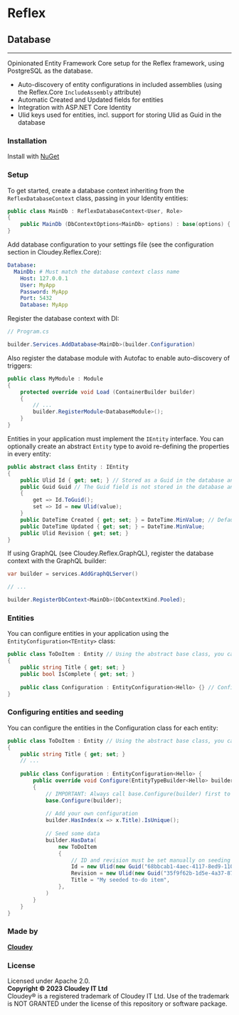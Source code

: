 # Reflex
## Database

---
Opinionated Entity Framework Core setup for the Reflex framework, using PostgreSQL as the database.

- Auto-discovery of entity configurations in included assemblies (using the Reflex.Core `IncludeAssembly` attribute)
- Automatic Created and Updated fields for entities
- Integration with ASP.NET Core Identity
- Ulid keys used for entities, incl. support for storing Ulid as Guid in the database

### Installation

Install with [NuGet](https://www.nuget.org/packages/Cloudey.Reflex.GraphQL/)

### Setup

To get started, create a database context inheriting from the `ReflexDatabaseContext` class, passing in your Identity entities:

```c#
public class MainDb : ReflexDatabaseContext<User, Role>
{
    public MainDb (DbContextOptions<MainDb> options) : base(options) { }
}
```

Add database configuration to your settings file (see the configuration section in Cloudey.Reflex.Core):

```yaml
Database:
  MainDb: # Must match the database context class name
    Host: 127.0.0.1
    User: MyApp
    Password: MyApp
    Port: 5432
    Database: MyApp
```

Register the database context with DI:

```c#
// Program.cs

builder.Services.AddDatabase<MainDb>(builder.Configuration)
```

Also register the database module with Autofac to enable auto-discovery of triggers:

```c#
public class MyModule : Module
{
	protected override void Load (ContainerBuilder builder)
	{
	    // ...
		builder.RegisterModule<DatabaseModule>();
	}
}
```

Entities in your application must implement the `IEntity` interface. You can optionally create an abstract `Entity` type to avoid re-defining the properties in every entity:

```c#
public abstract class Entity : IEntity
{
	public Ulid Id { get; set; } // Stored as a Guid in the database and automatically converted
	public Guid Guid // The Guid field is not stored in the database and is provided for convenience
	{
		get => Id.ToGuid();
		set => Id = new Ulid(value);
	}
	public DateTime Created { get; set; } = DateTime.MinValue; // Default value for easier seeding
	public DateTime Updated { get; set; } = DateTime.MinValue;
	public Ulid Revision { get; set; }
}
```

If using GraphQL (see Cloudey.Reflex.GraphQL), register the database context with the GraphQL builder:

```c#
var builder = services.AddGraphQLServer()

// ...

builder.RegisterDbContext<MainDb>(DbContextKind.Pooled);
```

### Entities

You can configure entities in your application using the `EntityConfiguration<TEntity>` class:

```c#
public class ToDoItem : Entity // Using the abstract base class, you can also use IEntity if you like
{
    public string Title { get; set; }
    public bool IsComplete { get; set; }
    
    public class Configuration : EntityConfiguration<Hello> {} // Configure this type as a database entity (required)
}
```

### Configuring entities and seeding

You can configure the entities in the Configuration class for each entity:

```c#
public class ToDoItem : Entity // Using the abstract base class, you can also use IEntity if you like
{
    public string Title { get; set; }
    // ...
    
    public class Configuration : EntityConfiguration<Hello> {
        public override void Configure(EntityTypeBuilder<Hello> builder)
        {
            // IMPORTANT: Always call base.Configure(builder) first to make the ID, revisions and timestamps are automatically generated
            base.Configure(builder); 
        
            // Add your own configuration
            builder.HasIndex(x => x.Title).IsUnique();
            
            // Seed some data
            builder.HasData(
                new ToDoItem
                {
                    // ID and revision must be set manually on seeding (EF Core limitation)
                    Id = new Ulid(new Guid("68bbcab1-4aec-4117-8ed9-1101f4768825")),
                    Revision = new Ulid(new Guid("35f9f62b-1d5e-4a37-87b9-b3372771425e")),
                    Title = "My seeded to-do item",
                },
            )
        }
    } 
}
```

### Made by
**[Cloudey](https://cloudey.com)**

### License

Licensed under Apache 2.0.  
**Copyright © 2023 Cloudey IT Ltd**  
Cloudey® is a registered trademark of Cloudey IT Ltd. Use of the trademark is NOT GRANTED under the license of this repository or software package.